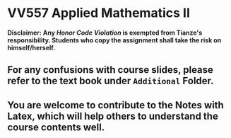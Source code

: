 # VV557 Applied Mathematics II

**Disclaimer: Any *Honor Code Violation* is exempted from Tianze's responsibility. Students who copy the assignment shall take the risk on himself/herself.**

## For any confusions with course slides, please refer to the text book under `Additional` Folder.

## You are welcome to contribute to the Notes with Latex, which will help others to understand the course contents well.